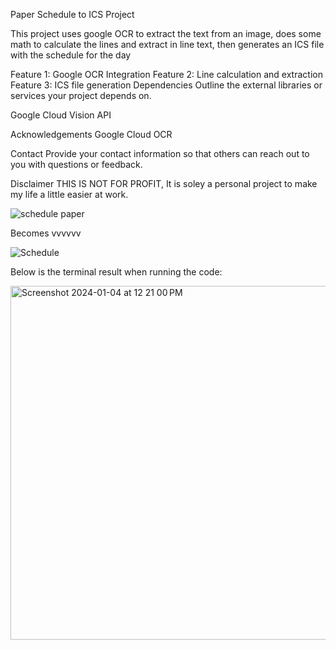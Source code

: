 Paper Schedule to ICS Project 



This project uses google OCR to extract the text from an image, does some math to calculate the lines and extract in line text, then generates an ICS file with the schedule for the day

Feature 1: Google OCR Integration
Feature 2: Line calculation and extraction
Feature 3: ICS file generation
Dependencies
Outline the external libraries or services your project depends on.

Google Cloud Vision API



Acknowledgements
Google Cloud OCR

Contact
Provide your contact information so that others can reach out to you with questions or feedback.

Disclaimer
THIS IS NOT FOR PROFIT, It is soley a personal project to make my life a little easier at work.

![schedule paper](https://github.com/awsm36z/Google-Cloud-Vision-Project/assets/43663221/25472bc2-e0df-452e-ad46-9366128d5113)


Becomes vvvvvv


![Schedule](https://github.com/awsm36z/Google-Cloud-Vision-Project/assets/43663221/0a77feaa-9515-41fb-bb4c-bd9a6f8323ad)


Below is the terminal result when running the code:

<img width="566" alt="Screenshot 2024-01-04 at 12 21 00 PM" src="https://github.com/awsm36z/Google-Cloud-Vision-Project/assets/43663221/d4822ed6-7ba1-41c4-a758-daa22dc61b11">
